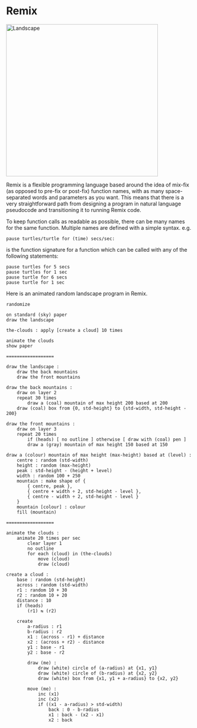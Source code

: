 # Remix
<img width="410" alt="Landscape" src="https://user-images.githubusercontent.com/3459269/118350983-80372780-b5ad-11eb-80ba-7072962a29ef.png">

Remix is a flexible programming language based around the idea of mix-fix (as opposed to pre-fix or post-fix) function names, with as many space-separated words and parameters as you want. This means that there is a very straightforward path from designing a program in natural language pseudocode and transitioning it to running Remix code.

To keep function calls as readable as possible, there can be many names for the same function. Multiple names are defined with a simple syntax. e.g.

    pause turtles/turtle for (time) secs/sec:
is the function signature for a function which can be called with any of the following statements:

    pause turtles for 5 secs
    pause turtles for 1 sec
    pause turtle for 6 secs
    pause turtle for 1 sec

Here is an animated random landscape program in Remix.

    
    randomize
    
    on standard (sky) paper
    draw the landscape
    
    the-clouds : apply [create a cloud] 10 times
    
    animate the clouds
    show paper
    
    ==================
    
    draw the landscape :
    	draw the back mountains
    	draw the front mountains
    
    draw the back mountains :
    	draw on layer 2
    	repeat 30 times
    		draw a (coal) mountain of max height 200 based at 200
    	draw (coal) box from {0, std-height} to {std-width, std-height - 200}
    
    draw the front mountains :
    	draw on layer 3
    	repeat 20 times
    		if (heads) [ no outline ] otherwise [ draw with (coal) pen ]
    		draw a (gray) mountain of max height 150 based at 150
    
    draw a (colour) mountain of max height (max-height) based at (level) :
    	centre : random (std-width)
    	height : random (max-height)
    	peak : std-height - (height + level)
    	width : random 100 + 250
    	mountain : make shape of {
    		{ centre, peak },
    		{ centre + width ÷ 2, std-height - level },
    		{ centre - width ÷ 2, std-height - level }
    	}
    	mountain [colour] : colour
    	fill (mountain)
    
    ==================
    
    animate the clouds :
    	animate 20 times per sec
    		clear layer 1
    		no outline
    		for each (cloud) in (the-clouds)
    			move (cloud)
    			draw (cloud)
    
    create a cloud :
    	base : random (std-height)
    	across : random (std-width)
    	r1 : random 10 + 30
    	r2 : random 10 + 20
    	distance : 10
    	if (heads)
    		(r1) ⇆ (r2)
    
    	create
    		a-radius : r1
    		b-radius : r2
    		x1 : (across - r1) + distance
    		x2 : (across + r2) - distance
    		y1 : base - r1
    		y2 : base - r2
    
    		draw (me) :
    			draw (white) circle of (a-radius) at {x1, y1}
    			draw (white) circle of (b-radius) at {x2, y2}
    			draw (white) box from {x1, y1 + a-radius} to {x2, y2}
    
    		move (me) :
    			inc (x1)
    			inc (x2)
    			if ((x1 - a-radius) > std-width)
    				back : 0 - b-radius
    				x1 : back - (x2 - x1)
    				x2 : back
    
